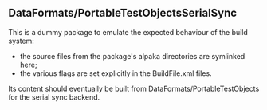 ## DataFormats/PortableTestObjectsSerialSync

This is a dummy package to emulate the expected behaviour of the build system:
  - the source files from the package's alpaka directories are symlinked here;
  - the various flags are set explicitly in the BuildFile.xml files.

Its content should eventually be built from DataFormats/PortableTestObjects for the serial
sync backend.
